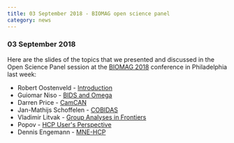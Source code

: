 ```yaml
---
title: 03 September 2018 - BIOMAG open science panel
category: news
---
```


### 03 September 2018

Here are the slides of the topics that we presented and discussed in the Open Science Panel session at the [BIOMAG 2018](http://www.biomag2018.org/) conference in Philadelphia last week:

- Robert Oostenveld - [Introduction](https://www.slideshare.net/RobertOostenveld/biomag2018-robert-oostenveld-open-science-intro)
- Guiomar Niso - [BIDS and Omega](https://www.slideshare.net/JuliaGuiomarNisoGaln/guiomar-niso-biomag-2018-open-science-meg)
- Darren Price - [CamCAN](https://www.slideshare.net/RobertOostenveld/biomag2018-darren-price-camcan)
- Jan-Mathijs Schoffelen - [COBIDAS](https://www.slideshare.net/RobertOostenveld/biomag2018-janmathijs-schoffelen-cobidas)
- Vladimir Litvak - [Group Analyses in Frontiers](https://www.slideshare.net/RobertOostenveld/biomag2018-vladimir-litvak-frontiers)
- Popov - [HCP User's Perspective](https://www.slideshare.net/RobertOostenveld/biomag2018-tzvetan-popov-hcp-from-a-users-perspective)
- Dennis Engemann - [MNE-HCP](https://www.slideshare.net/RobertOostenveld/biomag2018-denis-engemann-mnehcp)
